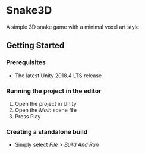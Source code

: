 # Snake3D
A simple 3D snake game with a minimal voxel art style
 
## Getting Started

### Prerequisites
- The latest Unity 2018.4 LTS release

### Running the project in the editor
1. Open the project in Unity
2. Open the _Main_ scene file
3. Press Play

### Creating a standalone build
- Simply select _File > Build And Run_
